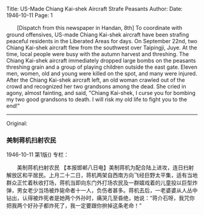 Title: US-Made Chiang Kai-shek Aircraft Strafe Peasants
Author:
Date: 1946-10-11
Page: 1

　　[Dispatch from this newspaper in Handan, 8th] To coordinate with ground offensives, US-made Chiang Kai-shek aircraft have been strafing peaceful residents in the Liberated Areas for days. On September 22nd, two Chiang Kai-shek aircraft flew from the southwest over Taipingji, Juye. At the time, local people were busy with the autumn harvest and threshing. The Chiang Kai-shek aircraft immediately dropped large bombs on the peasants threshing grain and a group of playing children outside the east gate. Eleven men, women, old and young were killed on the spot, and many were injured. After the Chiang Kai-shek aircraft left, an old woman crawled out of the crowd and recognized her two grandsons among the dead. She cried in agony, almost fainting, and said, "Chiang Kai-shek, I curse you for bombing my two good grandsons to death. I will risk my old life to fight you to the end!"



<hr /> 

Original: 


### 美制蒋机扫射农民

1946-10-11
第1版()
专栏：

　　美制蒋机扫射农民
    【本报邯郸八日电】美制蒋机为配合陆上进攻，连日扫射解放区和平居民。上月二十二日，蒋机两架自西南方向飞经巨野太平集，适有当地群众正忙着秋收打场，蒋机当即向东门外打场农民及一群嬉戏着的儿童投以巨型炸弹，男女老少当场被炸毙命者十一人，负伤者甚多。蒋机去后，一老婆婆从人丛中钻出，认得被炸死者是她两个外孙时，痛哭几至昏绝，她说：“蒋介石呀，我咒你把我两个好孙子都炸死了，我一定要跟你拚掉这条老命！”
